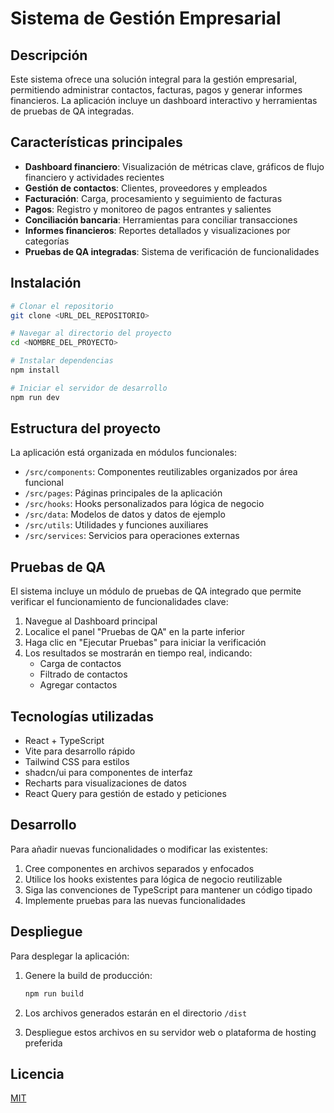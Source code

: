 
# Sistema de Gestión Empresarial

## Descripción

Este sistema ofrece una solución integral para la gestión empresarial, permitiendo administrar contactos, facturas, pagos y generar informes financieros. La aplicación incluye un dashboard interactivo y herramientas de pruebas de QA integradas.

## Características principales

- **Dashboard financiero**: Visualización de métricas clave, gráficos de flujo financiero y actividades recientes
- **Gestión de contactos**: Clientes, proveedores y empleados
- **Facturación**: Carga, procesamiento y seguimiento de facturas
- **Pagos**: Registro y monitoreo de pagos entrantes y salientes
- **Conciliación bancaria**: Herramientas para conciliar transacciones
- **Informes financieros**: Reportes detallados y visualizaciones por categorías
- **Pruebas de QA integradas**: Sistema de verificación de funcionalidades

## Instalación

```bash
# Clonar el repositorio
git clone <URL_DEL_REPOSITORIO>

# Navegar al directorio del proyecto
cd <NOMBRE_DEL_PROYECTO>

# Instalar dependencias
npm install

# Iniciar el servidor de desarrollo
npm run dev
```

## Estructura del proyecto

La aplicación está organizada en módulos funcionales:

- `/src/components`: Componentes reutilizables organizados por área funcional
- `/src/pages`: Páginas principales de la aplicación
- `/src/hooks`: Hooks personalizados para lógica de negocio
- `/src/data`: Modelos de datos y datos de ejemplo
- `/src/utils`: Utilidades y funciones auxiliares
- `/src/services`: Servicios para operaciones externas

## Pruebas de QA

El sistema incluye un módulo de pruebas de QA integrado que permite verificar el funcionamiento de funcionalidades clave:

1. Navegue al Dashboard principal
2. Localice el panel "Pruebas de QA" en la parte inferior
3. Haga clic en "Ejecutar Pruebas" para iniciar la verificación
4. Los resultados se mostrarán en tiempo real, indicando:
   - Carga de contactos
   - Filtrado de contactos
   - Agregar contactos

## Tecnologías utilizadas

- React + TypeScript
- Vite para desarrollo rápido
- Tailwind CSS para estilos
- shadcn/ui para componentes de interfaz
- Recharts para visualizaciones de datos
- React Query para gestión de estado y peticiones

## Desarrollo

Para añadir nuevas funcionalidades o modificar las existentes:

1. Cree componentes en archivos separados y enfocados
2. Utilice los hooks existentes para lógica de negocio reutilizable
3. Siga las convenciones de TypeScript para mantener un código tipado
4. Implemente pruebas para las nuevas funcionalidades

## Despliegue

Para desplegar la aplicación:

1. Genere la build de producción:
   ```bash
   npm run build
   ```

2. Los archivos generados estarán en el directorio `/dist`

3. Despliegue estos archivos en su servidor web o plataforma de hosting preferida

## Licencia

[MIT](LICENSE)
